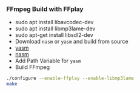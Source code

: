### FFmpeg Build with FFplay
* sudo apt install libavcodec-dev
* sudo apt install libmp3lame-dev
* sudo apt-get install libsdl2-dev
* Download ` nasm ` or ` yasm ` and build from source
* [yasm](http://yasm.tortall.net/Download.html)
* [nasm](http://www.nasm.us/)
* Add Path Variable for ` yasm `
* Build FFmpeg
```sh
./configure --enable-ffplay --enable-libmp3lame
make
```
